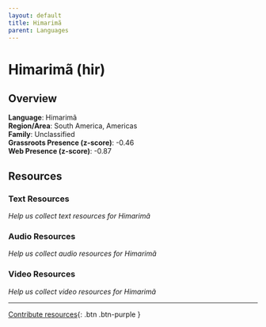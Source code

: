 ```yaml
---
layout: default
title: Himarimã
parent: Languages
---
```


# Himarimã (hir)

## Overview

**Language**: Himarimã  
**Region/Area**: South America, Americas  
**Family**: Unclassified  
**Grassroots Presence (z-score)**: -0.46  
**Web Presence (z-score)**: -0.87  

## Resources

### Text Resources
*Help us collect text resources for Himarimã*

### Audio Resources
*Help us collect audio resources for Himarimã*

### Video Resources
*Help us collect video resources for Himarimã*

---

[Contribute resources](https://forms.office.com/e/1SfLJx3u1r){: .btn .btn-purple }

